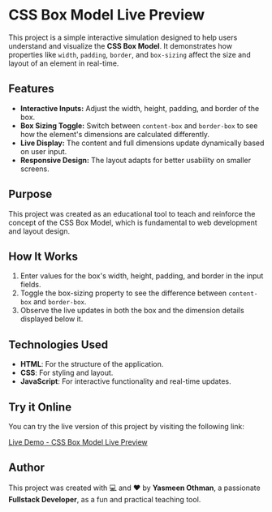 # CSS Box Model Live Preview

This project is a simple interactive simulation designed to help users understand and visualize the **CSS Box Model**. It demonstrates how properties like `width`, `padding`, `border`, and `box-sizing` affect the size and layout of an element in real-time.

## Features

- **Interactive Inputs:** Adjust the width, height, padding, and border of the box.
- **Box Sizing Toggle:** Switch between `content-box` and `border-box` to see how the element's dimensions are calculated differently.
- **Live Display:** The content and full dimensions update dynamically based on user input.
- **Responsive Design:** The layout adapts for better usability on smaller screens.

## Purpose

This project was created as an educational tool to teach and reinforce the concept of the CSS Box Model, which is fundamental to web development and layout design.

## How It Works

1. Enter values for the box's width, height, padding, and border in the input fields.
2. Toggle the box-sizing property to see the difference between `content-box` and `border-box`.
3. Observe the live updates in both the box and the dimension details displayed below it.

## Technologies Used

- **HTML**: For the structure of the application.
- **CSS**: For styling and layout.
- **JavaScript**: For interactive functionality and real-time updates.

## Try it Online

You can try the live version of this project by visiting the following link:

[Live Demo - CSS Box Model Live Preview](https://lustrous-buttercream-2b8b49.netlify.app/)

## Author

This project was created with 💻 and ❤️ by **Yasmeen Othman**, a passionate **Fullstack Developer**, as a fun and practical teaching tool.
